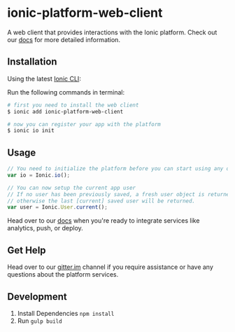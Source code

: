 # ionic-platform-web-client
A web client that provides interactions with the Ionic platform.
Check out our [docs](http://docs.ionic.io/docs/io-introduction) for more detailed information.


## Installation

Using the latest [Ionic CLI](https://github.com/driftyco/ionic-cli):

Run the following commands in terminal:

```bash
# first you need to install the web client
$ ionic add ionic-platform-web-client

# now you can register your app with the platform
$ ionic io init
```

## Usage

```javascript
// You need to initialize the platform before you can start using any of the services
var io = Ionic.io();

// You can now setup the current app user
// If no user has been previously saved, a fresh user object is returned,
// otherwise the last [current] saved user will be returned.
var user = Ionic.User.current();
```

Head over to our [docs](http://docs.ionic.io/docs/io-introduction) when you're ready to integrate services like analytics, push, or deploy.

## Get Help

Head over to our [gitter.im](http://gitter.im/driftyco/ionic-io-testers) channel if you require assistance or have any questions about the platform services. 

## Development

1. Install Dependencies `npm install`
2. Run `gulp build`
